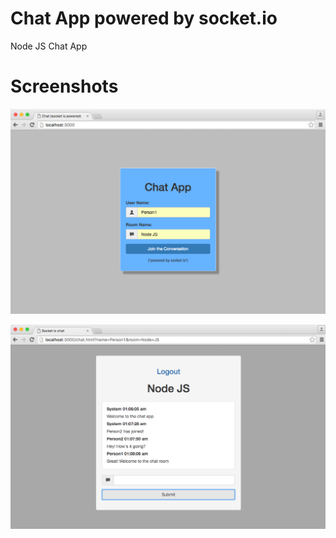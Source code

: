 # Chat App powered by socket.io

Node JS
Chat App

# Screenshots

![Alt text](/screenshots/login1.png?raw=true "Login Screen")

![Alt text](/screenshots/chat1.png?raw=true "Chat Screen")

